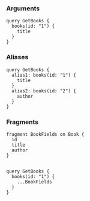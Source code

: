 ### Arguments

```
query GetBooks {
  books(id: "1") {
    title
  }
}
```

### Aliases

```
query GetBooks {
  alias1: books(id: "1") {
    title
  }
  alias2: books(id: "2") {
    author
  }
}

```

### Fragments

```
fragment BookFields on Book {
  id
  title
  author
}


query GetBooks {
  books(id: "1") {
    ...BookFields
  }
}

```
